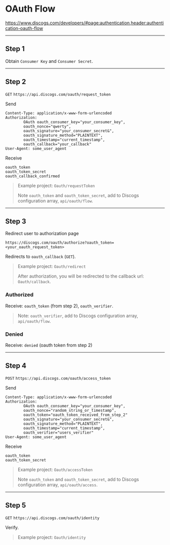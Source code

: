 # OAuth Flow

https://www.discogs.com/developers/#page:authentication,header:authentication-oauth-flow

---

## Step 1
Obtain `Consumer Key` and `Consumer Secret`.

---

## Step 2

`GET` `https://api.discogs.com/oauth/request_token`

Send
```
Content-Type: application/x-www-form-urlencoded
Authorization:
        OAuth oauth_consumer_key="your_consumer_key",
        oauth_nonce="qwerty",
        oauth_signature="your_consumer_secret&",
        oauth_signature_method="PLAINTEXT",
        oauth_timestamp="current_timestamp",
        oauth_callback="your_callback"
User-Agent: some_user_agent
```
Receive
```
oauth_token
oauth_token_secret
oauth_callback_confirmed
```

> Example project: `Oauth/requestToken`
>
> Note `oauth_token` and `oauth_token_secret`, add to Discogs configuration array, `api/oauth/flow`.

---

## Step 3

Redirect user to authorization page

```
https://discogs.com/oauth/authorize?oauth_token=<your_oauth_request_token>
```
Redirects to `oauth_callback` (`GET`).

> Example project: `Oauth/redirect`
>
> After authorization, you will be redirected to the callback url: `Oauth/callback`.

### Authorized
Receive: `oauth_token` (from step 2), `oauth_verifier`.

> Note: `oauth_verifier`, add to Discogs configuration array, `api/oauth/flow`.

### Denied
Receive: `denied` (oauth token from step 2)

---

## Step 4

`POST` `https://api.discogs.com/oauth/access_token`

Send
```
Content-Type: application/x-www-form-urlencoded
Authorization:
        OAuth oauth_consumer_key="your_consumer_key",
        oauth_nonce="random_string_or_timestamp",
        oauth_token="oauth_token_received_from_step_2"
        oauth_signature="your_consumer_secret&",
        oauth_signature_method="PLAINTEXT",
        oauth_timestamp="current_timestamp",
        oauth_verifier="users_verifier"
User-Agent: some_user_agent
```
Receive
```
oauth_token
oauth_token_secret
```

> Example project: `Oauth/accessToken`
>
> Note `oauth_token` and `oauth_token_secret`, add to Discogs configuration array, `api/oauth/access`.

---

## Step 5

`GET` `https://api.discogs.com/oauth/identity`

Verify.

> Example project: `Oauth/identity`
